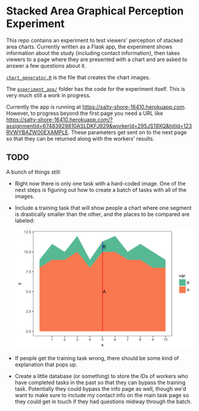 # Stacked Area Graphical Perception Experiment

This repo contains an experiment to test viewers' perception of stacked area
charts. Currently written as a Flask app, the experiment shows information about
the study (including contact information), then takes viewers to a page where
they are presented with a chart and are asked to answer a few questions about
it.

[`chart_generator.R`](chart_generator.R) is the file that creates the chart
images.

The [`experiment_app/`](experiment_app/) folder has the code for the experiment
itself. This is very much still a work in progress.

Currently the app is running at https://salty-shore-16410.herokuapp.com.
However, to progress beyond the first page you need a URL like
https://salty-shore-16410.herokuapp.com/?assignmentId=67483929810ASLDKFJ929&workerId=295JS19XQ&hitId=123RVWYBAZW00EXAMPLE.
These parameters get sent on to the next page so that they can be returned along
with the workers' results.

## TODO

A bunch of things still:

- Right now there is only one task with a hard-coded image. One of the next
  steps is figuring out how to create a batch of tasks with all of the images.
- Include a training task that will show people a chart where one segment is
  drastically smaller than the other, and the places to be compared are labeled:
  
  ![Training task chart](experiment_app/static/images/stacked_area_TEST_1.png)

- If people get the training task wrong, there should be some kind of
  explanation that pops up.
- Create a little database (or something) to store the IDs of workers who have
  completed tasks in the past so that they can bypass the training task.
  Potentially they could bypass the info page as well, though we'd want to make
  sure to include my contact info on the main task page so they could get in
  touch if they had questions midway through the batch.
  
  

